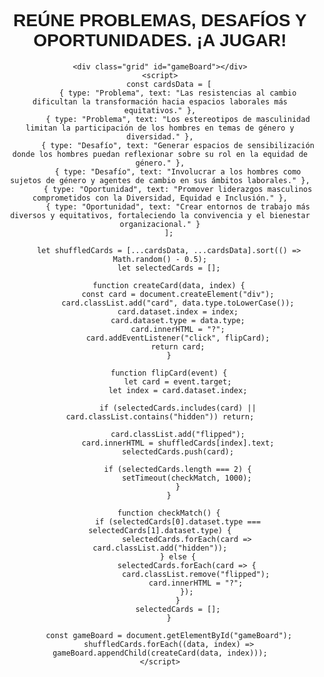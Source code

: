 <!DOCTYPE html>
<html lang="es">
<head>
    <meta charset="UTF-8">
    <meta name="viewport" content="width=device-width, initial-scale=1.0">
    <title>Memotest Masculinidades</title>
    <style>
        body {
            font-family: Arial, sans-serif;
            text-align: center;
        }
        .grid {
            display: grid;
            grid-template-columns: repeat(3, 1fr);
            gap: 10px;
            width: 300px;
            margin: 20px auto;
        }
        .card {
            width: 100px;
            height: 100px;
            background-color: lightgray;
            display: flex;
            align-items: center;
            justify-content: center;
            cursor: pointer;
            border: 1px solid #333;
            font-size: 12px;
            text-align: center;
            padding: 5px;
            transition: background-color 0.3s ease;
        }
        .flipped {
            background-color: white;
        }
        .hidden {
            visibility: hidden;
        }
        .problema { background-color: #6ec2b7; }
        .desafio { background-color: #ed9045; }
        .oportunidad { background-color: #4f448a; color: white; }
    </style>
</head>
<body>
    <h1>REÚNE PROBLEMAS, DESAFÍOS Y OPORTUNIDADES. ¡A JUGAR!</h1>
    
    <div class="grid" id="gameBoard"></div>
    <script>
        const cardsData = [
            { type: "Problema", text: "Las resistencias al cambio dificultan la transformación hacia espacios laborales más equitativos." },
            { type: "Problema", text: "Los estereotipos de masculinidad limitan la participación de los hombres en temas de género y diversidad." },
            { type: "Desafío", text: "Generar espacios de sensibilización donde los hombres puedan reflexionar sobre su rol en la equidad de género." },
            { type: "Desafío", text: "Involucrar a los hombres como sujetos de género y agentes de cambio en sus ámbitos laborales." },
            { type: "Oportunidad", text: "Promover liderazgos masculinos comprometidos con la Diversidad, Equidad e Inclusión." },
            { type: "Oportunidad", text: "Crear entornos de trabajo más diversos y equitativos, fortaleciendo la convivencia y el bienestar organizacional." }
        ];
        
        let shuffledCards = [...cardsData, ...cardsData].sort(() => Math.random() - 0.5);
        let selectedCards = [];

        function createCard(data, index) {
            const card = document.createElement("div");
            card.classList.add("card", data.type.toLowerCase());
            card.dataset.index = index;
            card.dataset.type = data.type;
            card.innerHTML = "?";
            card.addEventListener("click", flipCard);
            return card;
        }
        
        function flipCard(event) {
            let card = event.target;
            let index = card.dataset.index;
            
            if (selectedCards.includes(card) || card.classList.contains("hidden")) return;
            
            card.classList.add("flipped");
            card.innerHTML = shuffledCards[index].text;
            selectedCards.push(card);
            
            if (selectedCards.length === 2) {
                setTimeout(checkMatch, 1000);
            }
        }
        
        function checkMatch() {
            if (selectedCards[0].dataset.type === selectedCards[1].dataset.type) {
                selectedCards.forEach(card => card.classList.add("hidden"));
            } else {
                selectedCards.forEach(card => {
                    card.classList.remove("flipped");
                    card.innerHTML = "?";
                });
            }
            selectedCards = [];
        }
        
        const gameBoard = document.getElementById("gameBoard");
        shuffledCards.forEach((data, index) => gameBoard.appendChild(createCard(data, index)));
    </script>
</body>
</html>
